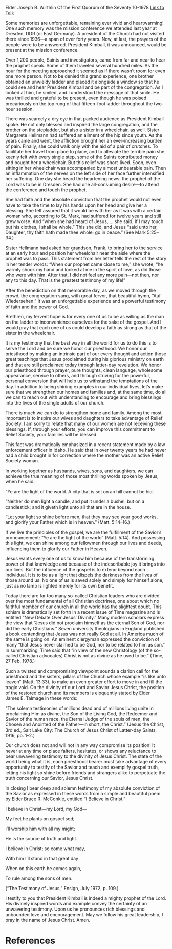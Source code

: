 Elder Joseph B. Wirthlin
Of the First Quorum of the Seventy
10-1978
[Link to Talk](https://www.churchofjesuschrist.org/study/general-conference/1978/10/let-your-light-so-shine?lang=eng)

Some memories are unforgettable, remaining ever vivid and heartwarming! One such memory was the mission conference we attended last year at Dresden, DDR (or East Germany). A president of the Church had not visited there since 1936—a span of over forty years. Now, at last, the prayers of the people were to be answered. President Kimball, it was announced, would be present at the mission conference.

Over 1,200 people, Saints and investigators, came from far and near to hear the prophet speak. Some of them traveled several hundred miles. As the hour for the meeting approached it seemed as if there wasn’t room for even one more person. Not to be denied this grand experience, one brother obtained an unwieldy ladder and placed it alongside a window so that he could see and hear President Kimball and be part of the congregation. As I looked at him, he smiled, and I understood the message of that smile. He was thrilled and grateful to be present, even though he was poised precariously on the top rung of that fifteen-foot ladder throughout the two-hour session.

There was scarcely a dry eye in that packed audience as President Kimball spoke. He not only blessed and inspired the large congregation, and the brother on the stepladder, but also a sister in a wheelchair, as well. Sister Margarete Hellmann had suffered an ailment of the hip since youth. As the years came and went, the affliction brought her an ever-increasing burden of pain. Finally, she could walk only with the aid of a pair of crutches. To facilitate her travel from place to place, and to alleviate the terrible pain she keenly felt with every single step, some of the Saints contributed money and bought her a wheelchair. But this relief was short-lived. Soon, even sitting in her wheelchair was accompanied by almost unbearable pain. Then an inflammation of the nerves on the left side of her face further intensified her suffering. One day she heard the heartening news: the prophet of the Lord was to be in Dresden. She had one all-consuming desire—to attend the conference and touch the prophet.

She had faith and the absolute conviction that the prophet would not even have to take the time to lay his hands upon her head and give her a blessing. She felt assured that it would be with her as it was with a certain woman who, according to St. Mark, had suffered for twelve years and still grew worse. And “when she had heard of Jesus, … she said, If I may touch but his clothes, I shall be whole.” This she did, and Jesus “said unto her, Daughter, thy faith hath made thee whole; go in peace.” (See Mark 5:25–34.)

Sister Hellmann had asked her grandson, Frank, to bring her to the service at an early hour and position her wheelchair near the aisle where the prophet was to pass. This statement from her letter tells the rest of the story in her tender words: “When our prophet came close to me,” she wrote, “he warmly shook my hand and looked at me in the spirit of love, as did those who were with him. After that, I did not feel any more pain—not then, nor any to this day. That is the greatest testimony of my life!”

After the benediction on that memorable day, as we moved through the crowd, the congregation sang, with great fervor, that beautiful hymn, “Auf Wiedersehen.” It was an unforgettable experience and a powerful testimony of faith and the power of God.

Brethren, my fervent hope is for every one of us to be as willing as the man on the ladder to inconvenience ourselves for the sake of the gospel. And I would pray that each one of us could develop a faith as strong as that of the sister in the wheelchair.

It is my testimony that the best way in all the world for us to do this is to serve the Lord and be sure we honor our priesthood. We honor our priesthood by making an intrinsic part of our every thought and action those great teachings that Jesus proclaimed during his glorious ministry on earth and that are still proclaimed today through latter-day revelation. We honor our priesthood through prayer, pure thoughts, clean language, wholesome appearance, service to others, and through striving for the powerful, personal conversion that will help us to withstand the temptations of the day. In addition to being shining examples in our individual lives, let’s make sure that we strengthen our homes and families and, at the same time, do all we can to reach out with understanding to encourage and bring blessings into the lives of the single adults of our church.

There is much we can do to strengthen home and family. Among the most important is to inspire our wives and daughters to take advantage of Relief Society. I am sorry to relate that many of our women are not receiving these blessings. If, through your efforts, you can improve this commitment to Relief Society, your families will be blessed.

This fact was dramatically emphasized in a recent statement made by a law enforcement officer in Idaho. He said that in over twenty years he had never had a child brought in for correction where the mother was an active Relief Society woman.

In working together as husbands, wives, sons, and daughters, we can achieve the true meaning of those most thrilling words spoken by Jesus, when he said:

“Ye are the light of the world. A city that is set on an hill cannot be hid.

“Neither do men light a candle, and put it under a bushel, but on a candlestick; and it giveth light unto all that are in the house.

“Let your light so shine before men, that they may see your good works, and glorify your Father which is in heaven.” (Matt. 5:14–16.)

If we live the principles of the gospel, we are the fulfillment of the Savior’s pronouncement: “Ye are the light of the world” (Matt. 5:14). And possessing this light, we can shine among our fellowmen through our lives and deeds, influencing them to glorify our Father in Heaven.

Jesus wants every one of us to know him because of the transforming power of that knowledge and because of the indescribable joy it brings into our lives. But the influence of the gospel is to extend beyond each individual. It is to be as a light that dispels the darkness from the lives of those around us. No one of us is saved solely and simply for himself alone, just as no lamp is lighted merely for its own benefit.

Today there are far too many so-called Christian leaders who are divided over the most fundamental of all Christian doctrines, one about which no faithful member of our church in all the world has the slightest doubt. This schism is dramatically set forth in a recent issue of Time magazine and is entitled “New Debate Over Jesus’ Divinity.” Many modern scholars express the view that “Jesus did not proclaim himself as the eternal Son of God, nor did the early Christians.” Seven university theologians in England published a book contending that Jesus was not really God at all. In America much of the same is going on. An eminent clergyman expressed the conviction of many “that Jesus never claimed to be God, nor to be related to him as son.” In summarizing, Time said that “in view of the new Christology (of the so-called Christian advocates) Christ is not as divine as he used to be.” (Time, 27 Feb. 1978.)

Such a twisted and compromising viewpoint sounds a clarion call for the priesthood and the sisters, pillars of the Church whose example “is like unto leaven” (Matt. 13:33), to make an even greater effort to move in and fill the tragic void. On the divinity of our Lord and Savior Jesus Christ, the position of the restored church and its members is eloquently stated by Elder James E. Talmage in these words:

“The solemn testimonies of millions dead and of millions living unite in proclaiming Him as divine, the Son of the Living God, the Redeemer and Savior of the human race, the Eternal Judge of the souls of men, the Chosen and Anointed of the Father—in short, the Christ.” (Jesus the Christ, 3rd ed., Salt Lake City: The Church of Jesus Christ of Latter-day Saints, 1916, pp. 1–2.)

Our church does not and will not in any way compromise its position! It never at any time or place falters, hesitates, or shows any reluctance to bear unwavering testimony to the divinity of Jesus Christ. The state of the world being what it is, each priesthood bearer must take advantage of every opportunity to testify of the Savior and teach and exemplify gospel truth, letting his light so shine before friends and strangers alike to perpetuate the truth concerning our Savior, Jesus Christ.

In closing I bear deep and solemn testimony of my absolute conviction of the Savior as expressed in these words from a simple and beautiful poem by Elder Bruce R. McConkie, entitled “I Believe in Christ.”





I believe in Christ—my Lord, my God—

My feet he plants on gospel sod;

I’ll worship him with all my might;

He is the source of truth and light.





I believe in Christ; so come what may,

With him I’ll stand in that great day

When on this earth he comes again,

To rule among the sons of men.





(“The Testimony of Jesus,” Ensign, July 1972, p. 109.)





I testify to you that President Kimball is indeed a mighty prophet of the Lord. His divinely inspired words and example convey the certainty of an unwavering testimony. Upon us he pronounces rich blessings and unbounded love and encouragement. May we follow his great leadership, I pray in the name of Jesus Christ. Amen.

# References
